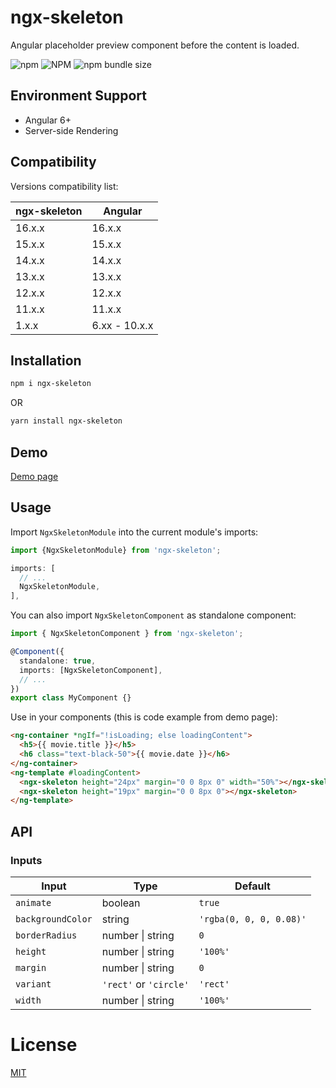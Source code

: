 # ngx-skeleton

Angular placeholder preview component before the content is loaded.

![npm](https://img.shields.io/npm/v/ngx-skeleton) ![NPM](https://img.shields.io/npm/l/ngx-skeleton) ![npm bundle size](https://img.shields.io/bundlephobia/min/ngx-skeleton)

## Environment Support

- Angular 6+
- Server-side Rendering

## Compatibility

Versions compatibility list:

| ngx-skeleton | Angular       |
| ------------ | ------------- |
| 16.x.x       | 16.x.x        |
| 15.x.x       | 15.x.x        |
| 14.x.x       | 14.x.x        |
| 13.x.x       | 13.x.x        |
| 12.x.x       | 12.x.x        |
| 11.x.x       | 11.x.x        |
| 1.x.x        | 6.xx - 10.x.x |

## Installation

```sh
npm i ngx-skeleton
```

OR

```sh
yarn install ngx-skeleton
```

## Demo

[Demo page](https://avivharuzi.github.io/ngx-skeleton)

## Usage

Import `NgxSkeletonModule` into the current module's imports:

```ts
import {NgxSkeletonModule} from 'ngx-skeleton';

imports: [
  // ...
  NgxSkeletonModule,
],
```

You can also import `NgxSkeletonComponent` as standalone component:

```ts
import { NgxSkeletonComponent } from 'ngx-skeleton';

@Component({
  standalone: true,
  imports: [NgxSkeletonComponent],
  // ...
})
export class MyComponent {}
```

Use in your components (this is code example from demo page):

```html
<ng-container *ngIf="!isLoading; else loadingContent">
  <h5>{{ movie.title }}</h5>
  <h6 class="text-black-50">{{ movie.date }}</h6>
</ng-container>
<ng-template #loadingContent>
  <ngx-skeleton height="24px" margin="0 0 8px 0" width="50%"></ngx-skeleton>
  <ngx-skeleton height="19px" margin="0 0 8px 0"></ngx-skeleton>
</ng-template>
```

## API

### Inputs

| Input             | Type                   | Default                 |
| ----------------- | ---------------------- | ----------------------- |
| `animate`         | boolean                | `true`                  |
| `backgroundColor` | string                 | `'rgba(0, 0, 0, 0.08)'` |
| `borderRadius`    | number &#124; string   | `0`                     |
| `height`          | number &#124; string   | `'100%'`                |
| `margin`          | number &#124; string   | `0`                     |
| `variant`         | `'rect'` or `'circle'` | `'rect'`                |
| `width`           | number &#124; string   | `'100%'`                |

# License

[MIT](LICENSE)
